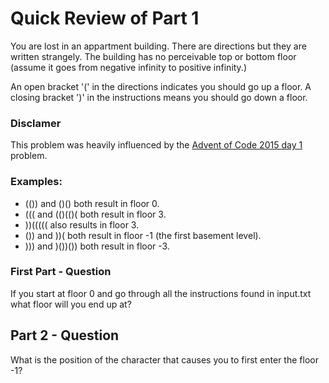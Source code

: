 # Quick Review of Part 1

You are lost in an appartment building. There are directions but they are written strangely.
The building has no perceivable top or bottom floor (assume it goes from negative infinity to positive infinity.)

An open bracket '(' in the directions indicates you should go up a floor. A closing bracket ')' in the instructions means you should go down a floor. 

### Disclamer

This problem was heavily influenced by the [Advent of Code 2015 day 1](https://adventofcode.com/2015/day/1) problem. 

### Examples: 

- (()) and ()() both result in floor 0.
- ((( and (()(()( both result in floor 3.
- ))((((( also results in floor 3.
- ()) and ))( both result in floor -1 (the first basement level).
- ))) and )())()) both result in floor -3.

### First Part - Question

If you start at floor 0 and go through all the instructions found in input.txt what floor will you end up at? 

## Part 2 - Question

What is the position of the character that causes you to first enter the floor -1?
